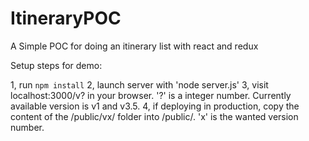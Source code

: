 # ItineraryPOC
A Simple POC for doing an itinerary list with react and redux

Setup steps for demo:

1, run `npm install`
2, launch server with 'node server.js'
3, visit localhost:3000/v? in your browser. '?' is a integer number. Currently available version is v1 and v3.5.
4, if deploying in production, copy the content of the /public/vx/ folder into /public/. 'x' is the wanted version number.
